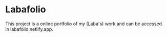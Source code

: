 # Labafolio

This project is a online portfolio of my (Laba's) work and can be accessed in labafolio.netlify.app.
